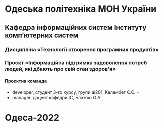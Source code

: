 # Одеська політехніка МОН України
## Кафедра інформаційних систем Інституту комп’ютерних систем
### Дисципліна «Технології створення програмних продуктів»
### Проєкт «Інформаційна підтримка задоволення потреб людей, які дбають про свій стан здоров'я»
#### Проєктна команда 
+ developer, студент 3-го курсу, групи ai201, Келембет Є.Є. + 
+ manager, доцент кафедри ІС, Блажко О.А
# Одеса-2022

